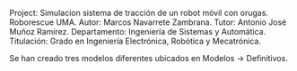 Project: Simulacion sistema de tracción de un robot móvil con orugas. Roborescue UMA.
Autor: Marcos Navarrete Zambrana.
Tutor: Antonio José Muñoz Ramírez.
Departamento: Ingeniería de Sistemas y Automática.
Titulación: Grado en Ingeniería Electrónica, Robótica y Mecatrónica.

Se han creado tres modelos diferentes ubicados en Modelos -> Definitivos.